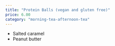 ```yaml
---
title: "Protein Balls (vegan and gluten free)"
price: 6.00
category: "morning-tea-afternoon-tea"
---
```


-   Salted caramel
-   Peanut butter
